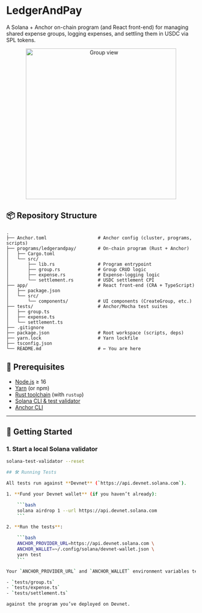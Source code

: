 # LedgerAndPay

A Solana + Anchor on-chain program (and React front-end) for managing shared expense groups, logging expenses, and settling them in USDC via SPL tokens.

<p align="center">
  <img width="400" alt="Group view" src="app/public/screenshot.png">
</p>

## 📦 Repository Structure

```text
.
├── Anchor.toml                   # Anchor config (cluster, programs, scripts)
├── programs/ledgerandpay/        # On-chain program (Rust + Anchor)
│   ├── Cargo.toml
│   └── src/
│       ├── lib.rs                # Program entrypoint
│       ├── group.rs              # Group CRUD logic
│       ├── expense.rs            # Expense-logging logic
│       └── settlement.rs         # USDC settlement CPI
├── app/                          # React front-end (CRA + TypeScript)
│   ├── package.json
│   └── src/
│       └── components/           # UI components (CreateGroup, etc.)
├── tests/                        # Anchor/Mocha test suites
│   ├── group.ts
│   ├── expense.ts
│   └── settlement.ts
├── .gitignore
├── package.json                  # Root workspace (scripts, deps)
├── yarn.lock                     # Yarn lockfile
├── tsconfig.json
└── README.md                     # ← You are here

```

## 🔑 Prerequisites

- [Node.js](https://nodejs.org) ≥ 16  
- [Yarn](https://yarnpkg.com/) (or npm)  
- [Rust toolchain](https://www.rust-lang.org/tools/install) (with `rustup`)  
- [Solana CLI & test validator](https://docs.solana.com/cli/install-solana-cli-tools)  
- [Anchor CLI](https://www.anchor-lang.com/docs/installation)  

---

## 🚀 Getting Started

### 1. Start a local Solana validator

```bash
solana-test-validator --reset

## 🛠️ Running Tests

All tests run against **Devnet** (`https://api.devnet.solana.com`).

1. **Fund your Devnet wallet** (if you haven’t already):

    ```bash
    solana airdrop 1 --url https://api.devnet.solana.com
    ```

2. **Run the tests**:

    ```bash
    ANCHOR_PROVIDER_URL=https://api.devnet.solana.com \
    ANCHOR_WALLET=~/.config/solana/devnet-wallet.json \
    yarn test
    ```

Your `ANCHOR_PROVIDER_URL` and `ANCHOR_WALLET` environment variables tell Anchor to point at Devnet and use your test‐wallet keypair. The `yarn test` script will then run:

- `tests/group.ts`  
- `tests/expense.ts`  
- `tests/settlement.ts`  

against the program you’ve deployed on Devnet.  

